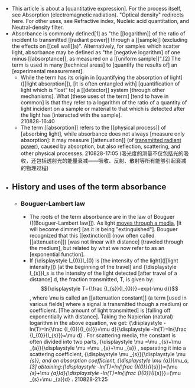 - This article is about a [quantitative expression]. For the process itself, see Absorption (electromagnetic radiation).
"Optical density" redirects here. For other uses, see Refractive index, Nucleic acid quantitation, and Neutral-density filter.
- Absorbance is commonly defined[1] as "the [[logarithm]] of the ratio of incident to transmitted [[radiant power]] through a [[sample]] (excluding the effects on [[cell wall]]s)". Alternatively, for samples which scatter light, absorbance may be defined as "the [negative logarithm] of one minus [[absorptance]], as measured on a [[uniform sample]]".[2] The term is used in many [technical areas] to [quantify the results of] an [experimental measurement].  
    - While the term has its origin in [quantifying the absorption of light]([[light absorption]]), [it is often entangled with] [quantification of light which is “lost” to] a [[detector]] system [through other mechanisms].  What [these uses of the term] [tend to have in common] is that they refer to a logarithm of the ratio of a quantity of light incident on a sample or material to that which is detected after the light has [interacted with the sample].  
210828-16:40
    - The term [[absorption]] refers to the [[physical process]] of [absorbing light], while absorbance does not always [measure only absorption]: it may measure [[attenuation]] (of [transmitted radiant power](((h7pB6Gh8b)))), caused by absorption, but also reflection, scattering, and other physical processes.
210828-17:05
(吸光度的测量不仅包括光的吸收，还包括透射光的能量衰减——吸收、反射、散射等所有能够引起衰减的物理过程)
- ## History and uses of the term absorbance
    - ### Bouguer-Lambert law
        - The roots of the term absorbance are in the law of Bouguer ([[Bouguer-Lambert law]]).  As light [moves through a media](((qfU6t6GvB))), [it will become dimmer] [as it is being "extinguished"].  Bouguer recognized that this [[extinction]] (now often called [[attenuation]]) [was not linear with distance] [traveled through the medium], but related by what we now refer to as an [exponential function].  
        - If {\displaystyle I_{0}}I_{0} is [the intensity of the light]([[light intensity]]) [at the beginning of the travel] and {\displaystyle I_{s}}I_s is the intensity of the light detected [after travel of a distance] d, the fraction transmitted, T, is given by:  $${\displaystyle T={\frac {I_{s}}{I_{0}}}=exp(-\mu d)}$$, where \mu  is called an [[attenuation constant]] (a term [used in various fields] where a signal is transmitted though a medium) or coefficient.  [The amount of light transmitted] is [falling off exponentially with distance].  Taking the Napierian (natural) logarithm in the above equation, we get:  {\displaystyle -ln(T)=ln{\frac {I_{0}}{I_{s}}}=\mu d}{\displaystyle -ln(T)=ln{\frac {I_{0}}{I_{s}}}=\mu d} . For scattering media, the constant is often divided into two parts, {\displaystyle \mu =\mu _{s}+\mu _{a}}{\displaystyle \mu =\mu _{s}+\mu _{a}} , separating it into a scattering coefficient, {\displaystyle \mu _{s}}{\displaystyle \mu _{s}}, and an absorption coefficient, {\displaystyle \mu _{a}}\mu_a,[3] obtaining:{\displaystyle -ln(T)=ln{\frac {I_{0}}{I_{s}}}=(\mu _{s}+\mu _{a})d}{\displaystyle -ln(T)=ln{\frac {I_{0}}{I_{s}}}=(\mu _{s}+\mu _{a})d} .
210828-21:25
